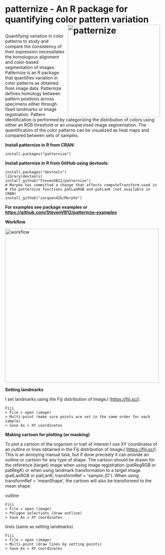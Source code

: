 # <p> patternize - An R package for quantifying &#13;&#10;color pattern variation <img src="https://cloud.githubusercontent.com/assets/6349171/22620648/29ecb77e-eb08-11e6-8f7e-80d3a3807fda.png" alt="patternize" width="300" align="right"></p>

Quantifying variation in color patterns to study and compare the consistency of their expression necessitates the homologous alignment and color-based segmentation of images. Patternize is an R package that quantifies variation in color patterns as obtained from image data. Patternize defines homology between pattern positions across specimens either through fixed landmarks or image registration. Pattern identification is performed by categorizing the distribution of colors using either an RGB threshold or an unsupervised image segmentation. The quantification of the color patterns can be visualized as heat maps and compared between sets of samples.

<b>Install patternize in R from CRAN:</b>

```
install.packages("patternize")
```

<b>Install patternize in R from GitHub using devtools:</b>

```
install.packages("devtools")
library(devtools)
install_github("StevenVB12/patternize")
# Morpho has committed a change that affects computeTransform used in
# the patternize functions patLanRGB and patLanK (not available in CRAN)
install_github("zarquon42b/Morpho")
```

<b>For examples see package examples or https://github.com/StevenVB12/patternize-examples</b>

<b>Workflow</b>

<img src="https://cloud.githubusercontent.com/assets/6349171/24803641/b6187db6-1ba3-11e7-893d-67f064faf876.png" alt="workflow" width="500" align="center"></p>

<b>Setting landmarks</b>

I set landmarks using the Fiji distribution of ImageJ (https://fiji.sc/).

```
Fiji
> File > open (image)
> Multi-point (make sure points are set in the same order for each sample)
> Save As > XY coordinates
```

<b>Making cartoon for plotting (or masking)</b>

To plot a cartoon of the organism or trait of interest I use XY coordinates of an outline or lines obtained in the Fiji distribution of ImageJ (https://fiji.sc/). This is an annoying manual task, but if done precisely it can provide an outline or cartoon for any type of shape. The cartoon should be drawn for the reference (target) image when using image registration (patRegRGB or patRegK) or when using landmark transformation to a target image (patLanRGB or patLanK; transformRef = 'sample_ID'). When using transformRef = 'meanShape', the cartoon will also be transformed to the mean shape.

outline
```
Fiji
> File > open (image)
> Polygon selections (draw outline)
> Save As > XY coordinates
```

lines (same as setting landmarks)
```
Fiji
> File > open (image)
> Multi-point (draw lines by setting points)
> Save As > XY coordinates
```
